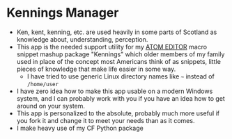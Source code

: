 

# Kennings Manager

  - Ken, kent, kenning, etc. are used heavily in some parts of Scotland as knowledge about, understanding, perception.
  - This app is the needed support utility for my [ATOM EDITOR](https://atom.io/) macro snippet mashup package "Kennings" which older members of my family used in place of the concept most Americans think of as snippets, little pieces of knowledge that make life easier in some way.
    - I have tried to use generic Linux directory names like `~` instead of `/home/user`
  - I have zero idea how to make this app usable on a modern Windows system, and I can probably work with you if you have an idea how to get around on your system.
  - This app is personalized to the absolute, probably much more useful if you fork it and change it to meet your needs than as it comes.
  - I make heavy use of my CF Python package

